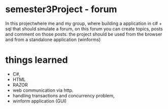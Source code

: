 # semester3Project - forum
In this projectwhere me and my group, where building a application in c# + sql that should simulate a forum,
on this forum you can create topics, posts and comment on those posts.
the project should be used from the browser and from a standalone application (winforms)

# things learned
- C#, 
- HTML
- RAZOR
- web communication via http. 
- handling transactions and concurrency problem, 
- winform application (GUI)
